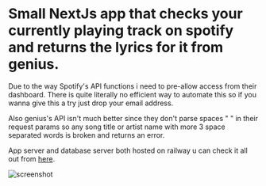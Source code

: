 # Small **NextJs** app that checks your currently playing track on spotify and returns the lyrics for it from genius.

Due to the way Spotify's API functions i need to pre-allow access from their dashboard. There is quite literally no efficient way to automate this so if you wanna give this a try just drop your email address.

Also genius's API isn't much better since they don't parse spaces " " in their request params so any song title or artist name with more 3 space separated words is broken and returns an error.

App server and database server both hosted on railway u can check it all out from [here](lyricfy.benahmed.tech).

![screenshot](https://iili.io/HnmB84p.md.png)
